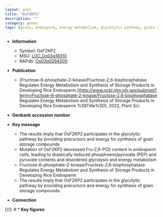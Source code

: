 ```yaml
---
layout: post
title: "OsF2KP2"
description: ""
category: genes
tags: [grain, endosperm, energy metabolism, glycolytic pathway, grain storage compound]
---
```


* **Information**  
    + Symbol: OsF2KP2  
    + MSU: [LOC_Os03g18310](http://rice.uga.edu/cgi-bin/ORF_infopage.cgi?orf=LOC_Os03g18310)  
    + RAPdb: [Os03g0294200](http://rapdb.dna.affrc.go.jp/viewer/gbrowse_details/irgsp1?name=Os03g0294200)  

* **Publication**  
    + [Fructose-6-phosphate-2-kinase/Fructose-2,6-bisphosphatase Regulates Energy Metabolism and Synthesis of Storage Products in Developing Rice Endosperm.](http://www.ncbi.nlm.nih.gov/pubmed?term=Fructose-6-phosphate-2-kinase/Fructose-2,6-bisphosphatase Regulates Energy Metabolism and Synthesis of Storage Products in Developing Rice Endosperm.%5BTitle%5D), 2022, Plant Sci.

* **Genbank accession number**  

* **Key message**  
    + The results imply that OsF2KP2 participates in the glycolytic pathway by providing precursors and energy for synthesis of grain storage compounds
    + Mutation of OsF2KP2 decreased Fru-2,6-P(2) content in endosperm cells, leading to drastically reduced phosphoenolpyruvate (PEP) and pyruvate contents and disordered glycolysis and energy metabolism
    + Fructose-6-phosphate-2-kinase/Fructose-2,6-bisphosphatase Regulates Energy Metabolism and Synthesis of Storage Products in Developing Rice Endosperm
    + The results imply that OsF2KP2 participates in the glycolytic pathway by providing precursors and energy for synthesis of grain storage compounds.

* **Connection**  

[//]: # * **Key figures**  


